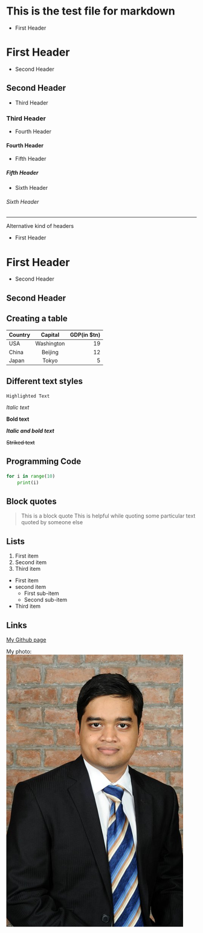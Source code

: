 # This is the test file for markdown
* First Header
# First Header
* Second Header
## Second Header
* Third Header
### Third Header
* Fourth Header
#### Fourth Header
* Fifth Header
##### Fifth Header
* Sixth Header
###### Sixth Header
___
Alternative kind of headers
* First Header

First Header
============

* Second Header

Second Header
-------------

## Creating a table
|Country  | Capital | GDP(in $tn)|
|:--------|:-------:|---:|
|USA      |Washington|19|
|China    |Beijing    |12|
|Japan    |Tokyo      |5  |

## Different text styles
`Highlighted Text`

*Italic text*

**Bold text**

**_Italic and bold text_**

~~Striked text~~

## Programming Code
```python
for i in range(10)
	print(i)
```

## Block quotes
> This is a block quote
> This is helpful while quoting some particular text quoted by someone else

## Lists
1. First item
2. Second item
3. Third item

* First item
* second item
    * First sub-item
    * Second sub-item
* Third item

## Links
[My Github page](https://github.com/navee2)

My photo:
![My Photo](./img/Naveen_profile.jpg)







